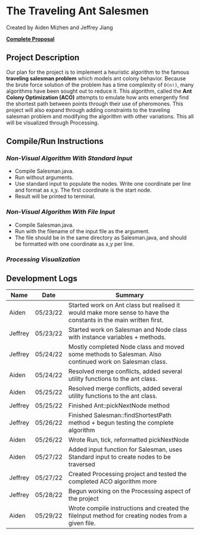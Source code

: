 # **The Traveling Ant Salesmen**

Created by Aiden Mizhen and Jeffrey Jiang

[**Complete
Proposal**](https://docs.google.com/document/d/1Vkc-bQuLZKICPwXoo_w7NjEORyUwMkhjVnNt5RsR-es/edit?usp=sharing)

## **Project Description**

Our plan for the project is to implement a heuristic algorithm to the famous **traveling salesman problem** which models
ant colony behavior. Because the brute force solution of the problem has a time complexity of `O(n!)`, many algorithms
have been sought out to reduce it. This algorithm, called the **Ant Colony Optimization (ACO)** attempts to emulate how
ants emergently find the shortest path between points through their use of pheromones. This project will also expand
through adding constraints to the traveling salesman problem and modifying the algorithm with other variations. This all
will be visualized through Processing.

## **Compile/Run Instructions**

### *Non-Visual Algorithm With Standard Input*

* Compile Salesman.java.
* Run without arguments.
* Use standard input to populate the nodes. Write one coordinate per line and format as x,y. The first coordinate is the
  start node.
* Result will be printed to terminal.

### *Non-Visual Algorithm With File Input*

* Compile Salesman.java.
* Run with the filename of the input file as the argument.
* The file should be in the same directory as Salesman.java, and should be formatted with one coordinate as x,y per
  line.

### *Processing Visualization*

## **Development Logs**

| Name    | Date     | Summary                                                                                           |
|---------|----------|---------------------------------------------------------------------------------------------------|
| Aiden   | 05/23/22 | Started work on Ant class but realised it would make more sense to have the constants in the main written first. |
| Jeffrey | 05/23/22 | Started work on Salesman and Node class with instance variables + methods.                        |
| Jeffrey | 05/24/22 | Mostly completed Node class and moved some methods to Salesman. Also continued work on Salesman class. |
| Aiden   | 05/24/22 | Resolved merge conflicts, added several utility functions to the ant class.                       |
| Aiden   | 05/25/22 | Resolved merge conflicts, added several utility functions to the ant class.                       |
| Jeffrey | 05/25/22 | Finished Ant::pickNextNode method                                                                 |
| Jeffrey | 05/26/22 | Finished Salesman::findShortestPath method + begun testing the complete algorithm                 |
| Aiden   | 05/26/22 | Wrote Run, tick, reformatted pickNextNode                                                         |
| Aiden   | 05/27/22 | Added input function for Salesman, uses Standard input to create nodes to be traversed            |
| Jeffrey | 05/27/22 | Created Processing project and tested the completed ACO algorithm more                            |
| Jeffrey | 05/28/22 | Begun working on the Processing aspect of the project                                             |
| Aiden   | 05/29/22 | Wrote compile instructions and created the fileInput method for creating nodes from a given file. |
